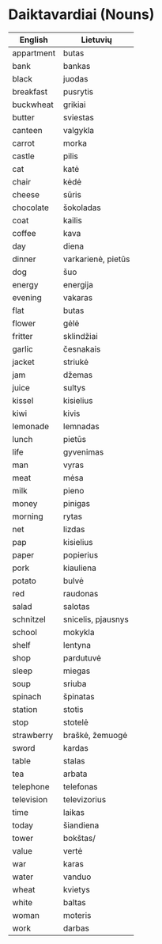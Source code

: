 # Daiktavardiai (Nouns)
English|Lietuvių
---|---
appartment|butas
bank|bankas
black|juodas
breakfast|pusrytis
buckwheat|grikiai
butter|sviestas
canteen|valgykla
carrot|morka
castle|pilis
cat|katė
chair|kėdė
cheese|sūris
chocolate|šokoladas
coat|kailis
coffee|kava
day|diena
dinner|varkarienė, pietūs
dog|šuo
energy|energija
evening|vakaras
flat|butas
flower|gėlė
fritter|sklindžiai
garlic|česnakais
jacket|striukė
jam|džemas
juice|sultys
kissel|kisielius
kiwi|kivis
lemonade|lemnadas
lunch|pietūs
life|gyvenimas
man|vyras
meat|mėsa
milk|pieno
money|pinigas
morning|rytas
net|lizdas
pap|kisielius
paper|popierius
pork|kiauliena
potato|bulvė
red|raudonas
salad|salotas
schnitzel|snicelis, pjausnys
school|mokykla
shelf|lentyna
shop|pardutuvė
sleep|miegas
soup|sriuba
spinach|špinatas
station|stotis
stop|stotelė
strawberry|braškė, žemuogė
sword|kardas
table|stalas
tea|arbata
telephone|telefonas
television|televizorius
time|laikas
today|šiandiena
tower|bokštas/
value|vertė
war|karas
water|vanduo
wheat|kvietys
white|baltas
woman|moteris
work|darbas